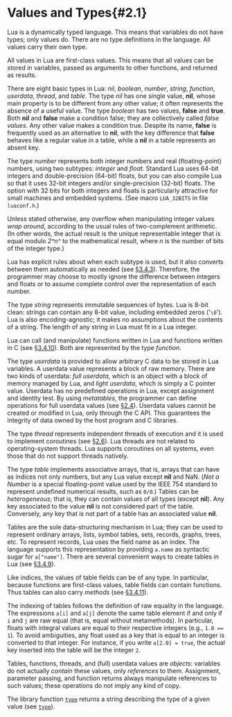 # Values and Types{#2.1}

Lua is a dynamically typed language. This means that variables do not
have types; only values do. There are no type definitions in the
language. All values carry their own type.

All values in Lua are first-class values. This means that all values can
be stored in variables, passed as arguments to other functions, and
returned as results.

There are eight basic types in Lua: *nil*, *boolean*, *number*,
*string*, *function*, *userdata*, *thread*, and *table*. The type *nil*
has one single value, **nil**, whose main property is to be different
from any other value; it often represents the absence of a useful value.
The type *boolean* has two values, **false** and **true**. Both **nil**
and **false** make a condition false; they are collectively called
*false values*. Any other value makes a condition true. Despite its
name, **false** is frequently used as an alternative to **nil**, with
the key difference that **false** behaves like a regular value in a
table, while a **nil** in a table represents an absent key.

The type *number* represents both integer numbers and real
(floating-point) numbers, using two subtypes: *integer* and *float*.
Standard Lua uses 64-bit integers and double-precision (64-bit) floats,
but you can also compile Lua so that it uses 32-bit integers and/or
single-precision (32-bit) floats. The option with 32 bits for both
integers and floats is particularly attractive for small machines and
embedded systems. (See macro `LUA_32BITS` in file `luaconf.h`.)

Unless stated otherwise, any overflow when manipulating integer values
*wrap around*, according to the usual rules of two-complement
arithmetic. (In other words, the actual result is the unique
representable integer that is equal modulo *2^n^* to the mathematical
result, where *n* is the number of bits of the integer type.)

Lua has explicit rules about when each subtype is used, but it also
converts between them automatically as needed (see [§3.4.3](#3.4.3)).
Therefore, the programmer may choose to mostly ignore the difference
between integers and floats or to assume complete control over the
representation of each number.

The type *string* represents immutable sequences of bytes. Lua is 8-bit
clean: strings can contain any 8-bit value, including embedded zeros
(\'`\0`\'). Lua is also encoding-agnostic; it makes no assumptions about
the contents of a string. The length of any string in Lua must fit in a
Lua integer.

Lua can call (and manipulate) functions written in Lua and functions
written in C (see [§3.4.10](#3.4.10)). Both are represented by the type
*function*.

The type *userdata* is provided to allow arbitrary C data to be stored
in Lua variables. A userdata value represents a block of raw memory.
There are two kinds of userdata: *full userdata*, which is an object
with a block of memory managed by Lua, and *light userdata*, which is
simply a C pointer value. Userdata has no predefined operations in Lua,
except assignment and identity test. By using *metatables*, the
programmer can define operations for full userdata values (see
[§2.4](#2.4)). Userdata values cannot be created or modified in Lua,
only through the C API. This guarantees the integrity of data owned by
the host program and C libraries.

The type *thread* represents independent threads of execution and it is
used to implement coroutines (see [§2.6](#2.6)). Lua threads are not
related to operating-system threads. Lua supports coroutines on all
systems, even those that do not support threads natively.

The type *table* implements associative arrays, that is, arrays that can
have as indices not only numbers, but any Lua value except **nil** and
NaN. (*Not a Number* is a special floating-point value used by the IEEE
754 standard to represent undefined numerical results, such as `0/0`.)
Tables can be *heterogeneous*; that is, they can contain values of all
types (except **nil**). Any key associated to the value **nil** is not
considered part of the table. Conversely, any key that is not part of a
table has an associated value **nil**.

Tables are the sole data-structuring mechanism in Lua; they can be used
to represent ordinary arrays, lists, symbol tables, sets, records,
graphs, trees, etc. To represent records, Lua uses the field name as an
index. The language supports this representation by providing `a.name`
as syntactic sugar for `a["name"]`. There are several convenient ways to
create tables in Lua (see [§3.4.9](#3.4.9)).

Like indices, the values of table fields can be of any type. In
particular, because functions are first-class values, table fields can
contain functions. Thus tables can also carry *methods* (see
[§3.4.11](#3.4.11)).

The indexing of tables follows the definition of raw equality in the
language. The expressions `a[i]` and `a[j]` denote the same table
element if and only if `i` and `j` are raw equal (that is, equal without
metamethods). In particular, floats with integral values are equal to
their respective integers (e.g., `1.0 == 1`). To avoid ambiguities, any
float used as a key that is equal to an integer is converted to that
integer. For instance, if you write `a[2.0] = true`, the actual key
inserted into the table will be the integer `2`.

Tables, functions, threads, and (full) userdata values are *objects*:
variables do not actually *contain* these values, only *references* to
them. Assignment, parameter passing, and function returns always
manipulate references to such values; these operations do not imply any
kind of copy.

The library function [`type`](#pdf-type) returns a string describing the
type of a given value (see [`type`](#pdf-type)).

